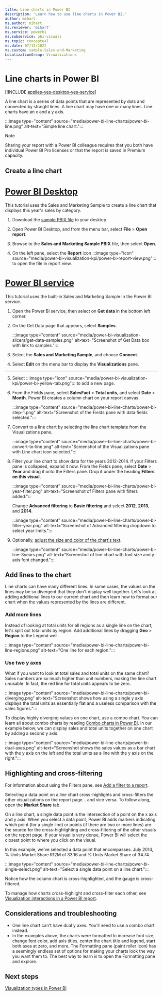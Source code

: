 ```yaml
---
title: Line charts in Power BI
description: 'Learn how to use line charts in Power BI.'
author: mihart
ms.author: mihart
ms.reviewer: 'mihart'
ms.service: powerbi
ms.subservice: pbi-visuals
ms.topic: conceptual
ms.date: 07/12/2022
ms.custom: sample-Sales-and-Marketing
LocalizationGroup: Visualizations
---
```


# Line charts in Power BI

[!INCLUDE [applies-yes-desktop-yes-service](../includes/applies-yes-desktop-yes-service.md)]

A line chart is a series of data points that are represented by dots and connected by straight lines. A line chart may have one or many lines. Line charts have an x and a y axis. 

:::image type="content" source="media/power-bi-line-charts/power-bi-line.png" alt-text="Simple line chart.":::

> [!NOTE]
> Sharing your report with a Power BI colleague requires that you both have individual Power BI Pro licenses or that the report is saved in Premium capacity.

## Create a line chart

# [Power BI Desktop](#tab/powerbi-desktop)

This tutorial uses the Sales and Marketing Sample to create a line chart that displays this year's sales by category.

1. Download the [sample PBIX file](https://download.microsoft.com/download/9/7/6/9767913A-29DB-40CF-8944-9AC2BC940C53/Sales%20and%20Marketing%20Sample%20PBIX.pbix) to your desktop.

2. Open Power BI Desktop, and from the menu bar, select **File** > **Open report**.

3. Browse to the **Sales and Marketing Sample PBIX** file, then select **Open**.

4. On the left pane, select the **Report** icon :::image type="icon" source="media/power-bi-visualization-kpi/power-bi-report-view.png"::: to open the file in report view.

# [Power BI service](#tab/powerbi-service)

This tutorial uses the built-in Sales and Marketing Sample in the Power BI service.

1. Open the Power BI service, then select on **Get data** in the bottom left corner.

2. On the Get Data page that appears, select **Samples**.

   :::image type="content" source="media/power-bi-visualization-slicers/get-data-samples.png" alt-text="Screenshot of Get Data box with link to samples.":::

3. Select the **Sales and Marketing Sample**, and choose **Connect**.

4. Select **Edit** on the menu bar to display the **Visualizations** pane.

---

5. Select :::image type="icon" source="media/power-bi-visualization-kpi/power-bi-yellow-tab.png"::: to add a new page.

6. From the Fields pane, select **SalesFact** \> **Total units**, and select **Date** > **Month**.  Power BI creates a column chart on your report canvas.

    :::image type="content" source="media/power-bi-line-charts/power-bi-step-1.png" alt-text="Screenshot of the Fields pane with data fields selected.":::

7. Convert to a line chart by selecting the line chart template from the Visualizations pane.

    :::image type="content" source="media/power-bi-line-charts/power-bi-convert-to-line.png" alt-text="Screenshot of the Visualizations pane with Line chart icon selected.":::

8. Filter your line chart to show data for the years 2012-2014. If your Filters pane is collapsed, expand it now. From the Fields pane, select **Date** \> **Year** and drag it onto the Filters pane. Drop it under the heading **Filters on this visual**. 

    :::image type="content" source="media/power-bi-line-charts/power-bi-year-filter.png" alt-text="Screenshot of Filters pane with filters added.":::

    Change **Advanced filtering** to **Basic filtering** and select **2012**, **2013**, and **2014**.

    :::image type="content" source="media/power-bi-line-charts/power-bi-filter-year.png" alt-text="Screenshot of Advanced filtering dropdown to select year limits.":::

9. Optionally, [adjust the size and color of the chart's text](power-bi-visualization-customize-title-background-and-legend.md). 

    :::image type="content" source="media/power-bi-line-charts/power-bi-line-3years.png" alt-text="Screenshot of line chart with font size and y axis font changed.":::

## Add lines to the chart

Line charts can have many different lines. In some cases, the values on the lines may be so divergent that they don't display well together. Let's look at adding additional lines to our current chart and then learn how to format our chart when the values represented by the lines are different. 

### Add more lines

Instead of looking at total units for all regions as a single line on the chart, let's split out total units by region. Add additional lines by dragging **Geo** > **Region** to the Legend well.

   :::image type="content" source="media/power-bi-line-charts/power-bi-line-regions.png" alt-text="One line for each region.":::

### Use two y axes

What if you want to look at total sales and total units on the same chart? Sales numbers are so much higher than unit numbers, making the line chart unusable. In fact, the red line for total units appears to be zero.

:::image type="content" source="media/power-bi-line-charts/power-bi-diverging.png" alt-text="Screenshot shows how using a single y axis displays the total units as essentially flat and a useless comparison with the sales figures.":::

To display highly diverging values on one chart, use a combo chart. You can learn all about combo charts by reading [Combo charts in Power BI](power-bi-visualization-combo-chart.md). In our example below, we can display sales and total units together on one chart by adding a second y axis. 

:::image type="content" source="media/power-bi-line-charts/power-bi-dual-axes.png" alt-text="Screenshot shows the sales values as a bar chart with the y axis on the left and the total units as a line with the y axis on the right.":::

## Highlighting and cross-filtering

For information about using the Filters pane, see [Add a filter to a report](../create-reports/power-bi-report-add-filter.md).

Selecting a data point on a line chart cross-highlights and cross-filters the other visualizations on the report page... and vice versa. To follow along, open the **Market Share** tab.  

On a line chart, a single data point is the intersection of a point on the x axis and y axis. When you select a data point, Power BI adds markers indicating which point (for a single line) or points (if there are two or more lines) are the source for the cross-highlighting and cross-filtering of the other visuals on the report page. If your visual is very dense, Power BI will select the closest point to where you click on the visual.

In this example, we've selected a data point that encompasses: July 2014, % Units Market Share R12M of 33.16 and % Units Market Share of 34.74.

:::image type="content" source="media/power-bi-line-charts/power-bi-single-select.png" alt-text="Select a single data point on a line chart.":::

Notice how the column chart is cross-highlighted, and the gauge is cross-filtered.

To manage how charts cross-highlight and cross-filter each other, see [Visualization interactions in a Power BI report](../create-reports/service-reports-visual-interactions.md).

## Considerations and troubleshooting

* One line chart can't have dual y axes. You'll need to use a combo chart instead.
* In the examples above, the charts were formatted to increase font size, change font color, add axis titles, center the chart title and legend, start both axes at zero, and more. The Formatting pane (paint roller icon) has a seemingly endless set of options for making your charts look the way you want them to. The best way to learn is to open the Formatting pane and explore.

## Next steps

[Visualization types in Power BI](power-bi-visualization-types-for-reports-and-q-and-a.md)





